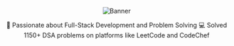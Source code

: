 <p align="center">
  <img src="./assets/banner.svg" alt="Banner" />
</p>

<p align="center">
  🌱 Passionate about Full-Stack Development and Problem Solving  
  💻 Solved 1150+ DSA problems on platforms like LeetCode and CodeChef
</p>

<!--
**SwathiKaruppaiya18/SwathiKaruppaiya18** is a ✨ _special_ ✨ repository because its `README.md` (this file) appears on your GitHub profile.

Here are some ideas to get you started:

- 🔭 I’m currently working on ...
- 🌱 I’m currently learning ...
- 👯 I’m looking to collaborate on ...
- 🤔 I’m looking for help with ...
- 💬 Ask me about ...
- 📫 How to reach me: ...
- 😄 Pronouns: ...
- ⚡ Fun fact: ...
-->

